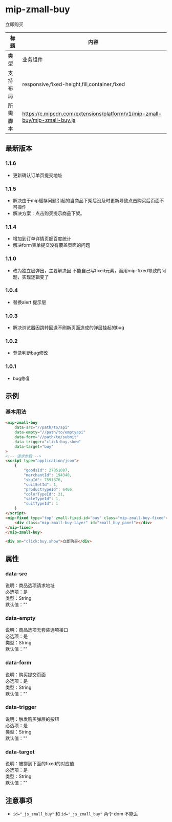 # mip-zmall-buy

立即购买

标题|内容
----|----
类型|业务组件
支持布局|responsive,fixed-height,fill,container,fixed
所需脚本|https://c.mipcdn.com/extensions/platform/v1/mip-zmall-buy/mip-zmall-buy.js

## 最新版本

### 1.1.6

- 更新确认订单页提交地址

### 1.1.5

- 解决由于mip缓存问题引起的当商品下架后没及时更新导致点击购买后页面不可操作
- 解决方案：点击购买提示商品下架。

### 1.1.4

- 增加到订单详情页额百度统计
- 解决form表单提交没有覆盖页面的问题

### 1.1.0

- 改为独立层弹出，主要解决因 不能自己写fixed元素，而用mip-fixed导致的问题，实现逻辑变了

### 1.0.4

- 替换alert 提示层

### 1.0.3

- 解决浏览器因跳转回退不刷新页面造成的弹层挂起的bug

### 1.0.2

- 登录判断bug修改

### 1.0.1

- bug修复

## 示例

### 基本用法
```html
<mip-zmall-buy
	data-src="//path/to/api"
	data-empty="//path/to/emptyapi"
	data-form="//path/to/submit"
	data-trigger="click:buy.show"
    data-target="buy"
>
<!-- 请求参数 -->
<script type="application/json">
	{
		"goodsId": 27851087,
		"merchantId": 194340,
		"skuId": 7591876,
		"suitSetId": 1,
		"productTypeId": 6406,
		"colorTypeId": 21,
		"saleTypeId": 1,
		"suitTypeId": 1
	}
</script>
<mip-fixed type="top" zmall-fixed-id="buy" class="mip-zmall-buy-fixed">
    <div class="mip-zmall-buy-layer" id="zmall_buy_panel"></div>
</mip-fixed>
</mip-zmall-buy>

<div on="click:buy.show">立即购买</div>

```

## 属性

### data-src

说明：商品选项请求地址        
必选项：是       
类型：String      
默认值：""         

### data-empty

说明：商品选项无套装选项接口         
必选项：是         
类型：String          
默认值：""  

### data-form    

说明：购买提交页面         
必选项：是         
类型：String          
默认值：""    

### data-trigger

说明：触发购买弹层的按钮         
必选项：是         
类型：String          
默认值：""   

### data-target

说明：被挪到下面的fixed的对应值             
必选项：是         
类型：String          
默认值：""   

## 注意事项

- `id="_js_zmall_buy"` 和 `id="_js_zmall_buy"` 两个 dom 不能丢
